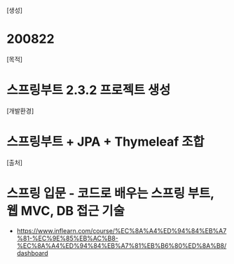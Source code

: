 [생성]
 # 200822

[목적]
 # 스프링부트 2.3.2 프로젝트 생성

[개발환경] 
 # 스프링부트 + JPA + Thymeleaf 조합

[출처]
 # 스프링 입문 - 코드로 배우는 스프링 부트, 웹 MVC, DB 접근 기술
  * https://www.inflearn.com/course/%EC%8A%A4%ED%94%84%EB%A7%81-%EC%9E%85%EB%AC%B8-%EC%8A%A4%ED%94%84%EB%A7%81%EB%B6%80%ED%8A%B8/dashboard
